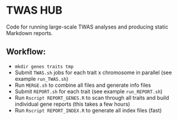 # TWAS HUB

Code for running large-scale TWAS analyses and producing static Markdown reports.

## Workflow:

* `mkdir genes traits tmp`
* Submit `TWAS.sh` jobs for each trait x chromosome in parallel (see example `run_TWAS.sh`)
* Run `MERGE.sh` to combine all files and generate info files
* Submit `REPORT.sh` for each trait (see example `run_REPORT.sh`)
* Run `Rscript REPORT_GENES.R` to scan through all traits and build individual gene reports (this takes a few hours) 
* Run `Rscript REPORT_INDEX.R` to generate all index files (fast)
